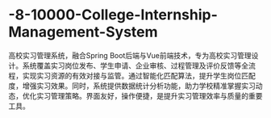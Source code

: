 # -8-10000-College-Internship-Management-System
高校实习管理系统，融合Spring Boot后端与Vue前端技术，专为高校实习管理设计。系统覆盖实习岗位发布、学生申请、企业审核、过程管理及评价反馈等全流程，实现实习资源的有效对接与监管。通过智能化匹配算法，提升学生岗位匹配度，增强实习效果。同时，系统提供数据统计分析功能，助力学校精准掌握实习动态，优化实习管理策略。界面友好，操作便捷，是提升实习管理效率与质量的重要工具。
